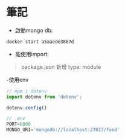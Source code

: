 # 筆記

- 啟動mongo db:
```bash
docker start a5aaede3887d
```

- 能使用import:
> package.json 新增 type: module

-使用env
```javaScript
// npm i dotenv
import dotenv from 'dotenv';

dotenv.config()

// .env
PORT=8000
MONGO_URI='mongodb://localhost:27017/food'
```